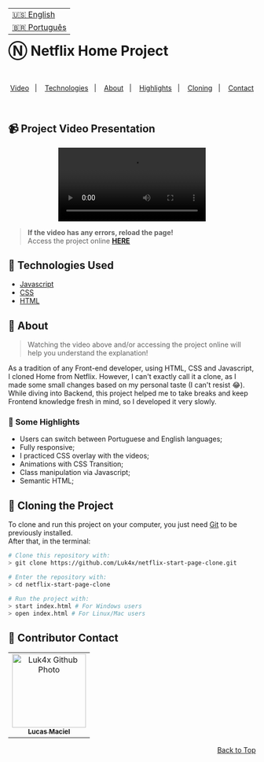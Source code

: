 <table align="right">
  <tr>
    <td>
      <a href="readme-en.md">🇺🇸 English</a>
    </td>
  </tr>
  <tr>
    <td>
      <a href="README.md">🇧🇷 Português</a>
    </td>
  </tr>
</table>
<br>

# Ⓝ Netflix Home Project

<br>
<p align="center">
  <a href="#-project-video-presentation">Video</a>&nbsp;&nbsp;&nbsp;|&nbsp;&nbsp;&nbsp;
  <a href="#-technologies-used">Technologies</a>&nbsp;&nbsp;&nbsp;|&nbsp;&nbsp;&nbsp;
  <a href="#-about">About</a>&nbsp;&nbsp;&nbsp;|&nbsp;&nbsp;&nbsp;
  <a href="#-some-highlights">Highlights</a>&nbsp;&nbsp;&nbsp;|&nbsp;&nbsp;&nbsp;
  <a href="#-cloning-the-project">Cloning</a>&nbsp;&nbsp;&nbsp;|&nbsp;&nbsp;&nbsp;
  <a href="#-contributor-contact">Contact</a>
</p>
<br>

## 📹 Project Video Presentation
<div align="center">
  <video src="https://user-images.githubusercontent.com/86276393/168495858-f34f3d0a-3423-4a5c-b890-934b21aec2d6.mp4">
</div>
  
> **If the video has any errors, reload the page!**<br>
> Access the project online **[HERE](https://luk4x.github.io/netflix-start-page-clone/)**

## 🚀 Technologies Used

-   [Javascript](https://developer.mozilla.org/en-US/docs/Web/JavaScript)
-   [CSS](https://developer.mozilla.org/en-US/docs/Web/CSS)
-   [HTML](https://developer.mozilla.org/en-US/docs/Web/HTML)

## 📝 About

> Watching the video above and/or accessing the project online will help you understand the explanation!

As a tradition of any Front-end developer, using HTML, CSS and Javascript, I cloned Home from Netflix. However, I can't exactly call it a clone, as I made some small changes based on my personal taste (I can't resist 😂).<br>
While diving into Backend, this project helped me to take breaks and keep Frontend knowledge fresh in mind, so I developed it very slowly.

### 📌 Some Highlights

- Users can switch between Portuguese and English languages;
- Fully responsive;
- I practiced CSS overlay with the videos;
- Animations with CSS Transition;
- Class manipulation via Javascript;
- Semantic HTML;

## 📖 Cloning the Project

To clone and run this project on your computer, you just need [Git](https://git-scm.com/) to be previously installed.<br>
After that, in the terminal:

```bash
# Clone this repository with:
> git clone https://github.com/Luk4x/netflix-start-page-clone.git

# Enter the repository with:
> cd netflix-start-page-clone

# Run the project with:
> start index.html # For Windows users
> open index.html # For Linux/Mac users
```

## 🤝 Contributor Contact

<table>
  <tr>
    <td align="center">
      <a href="https://www.linkedin.com/in/lucasmacielf/">
        <img src="https://avatars.githubusercontent.com/Luk4x" width="150px;" alt="Luk4x Github Photo"/><br>
        <sub>
          <b>Lucas Maciel</b>
        </sub>
      </a>
    </td>
  </tr>
</table>

<p align="right">
  <a href="#%E2%93%9D-netflix-home-project">Back to Top</a>
</p>
